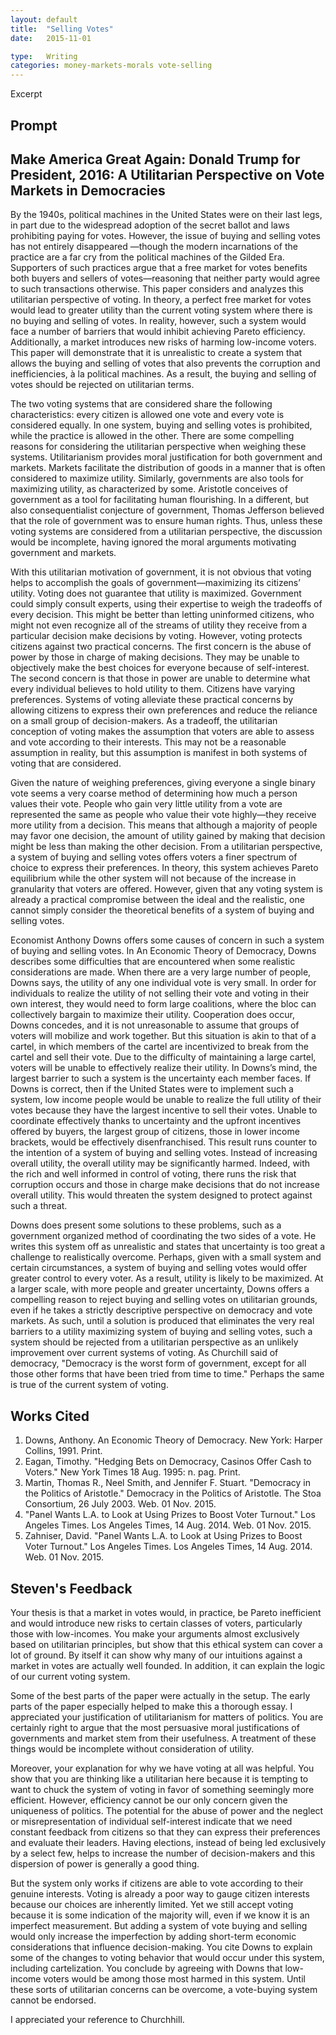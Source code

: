 ```yaml
---
layout: default
title:  "Selling Votes"
date:   2015-11-01

type:   Writing
categories: money-markets-morals vote-selling
---
```

Excerpt

## Prompt

## Make America Great Again: Donald Trump for President, 2016: A Utilitarian Perspective on Vote Markets in Democracies

By the 1940s, political machines in the United States were on their last legs, in part due to the widespread adoption of the secret ballot and laws prohibiting paying for votes. However, the issue of buying and selling votes has not entirely disappeared  —though the modern incarnations of the practice are a far cry from the political machines of the Gilded Era. Supporters of such practices argue that a free market for votes benefits both buyers and sellers of votes—reasoning that neither party would agree to such transactions otherwise. This paper considers and analyzes this utilitarian perspective of voting. In theory, a perfect free market for votes would lead to greater utility than the current voting system where there is no buying and selling of votes. In reality, however, such a system would face a number of barriers that would inhibit achieving Pareto efficiency. Additionally, a market introduces new risks of harming low-income voters. This paper will demonstrate that it is unrealistic to create a system that allows the buying and selling of votes that also prevents the corruption and inefficiencies, à la political machines. As a result, the buying and selling of votes should be rejected on utilitarian terms.

The two voting systems that are considered share the following characteristics: every citizen is allowed one vote and every vote is considered equally. In one system, buying and selling votes is prohibited, while the practice is allowed in the other. There are some compelling reasons for considering the utilitarian perspective when weighing these systems. Utilitarianism provides moral justification for both government and markets. Markets facilitate the distribution of goods in a manner that is often considered to maximize utility. Similarly, governments are also tools for maximizing utility, as characterized by some. Aristotle conceives of government as a tool for facilitating human flourishing. In a different, but also consequentialist conjecture of government, Thomas Jefferson believed that the role of government was to ensure human rights. Thus, unless these voting systems are considered from a utilitarian perspective, the discussion would be incomplete, having ignored the moral arguments motivating government and markets. 

With this utilitarian motivation of government, it is not obvious that voting helps to accomplish the goals of government—maximizing its citizens’ utility. Voting does not guarantee that utility is maximized. Government could simply consult experts, using their expertise to weigh the tradeoffs of every decision. This might be better than letting uninformed citizens, who might not even recognize all of the streams of utility they receive from a particular decision make decisions by voting. However, voting protects citizens against two practical concerns. The first concern is the abuse of power by those in charge of making decisions. They may be unable to objectively make the best choices for everyone because of self-interest. The second concern is that those in power are unable to determine what every individual believes to hold utility to them. Citizens have varying preferences. Systems of voting alleviate these practical concerns by allowing citizens to express their own preferences and reduce the reliance on a small group of decision-makers. As a tradeoff, the utilitarian conception of voting makes the assumption that voters are able to assess and vote according to their interests. This may not be a reasonable assumption in reality, but this assumption is manifest in both systems of voting that are considered.

Given the nature of weighing preferences, giving everyone a single binary vote seems a very coarse method of determining how much a person values their vote. People who gain very little utility from a vote are represented the same as people who value their vote highly—they receive more utility from a decision. This means that although a majority of people may favor one decision, the amount of utility gained by making that decision might be less than making the other decision. From a utilitarian perspective, a system of buying and selling votes offers voters a finer spectrum of choice to express their preferences. In theory, this system achieves Pareto equilibrium while the other system will not because of the increase in granularity that voters are offered. However, given that any voting system is already a practical compromise between the ideal and the realistic, one cannot simply consider the theoretical benefits of a system of buying and selling votes. 

Economist Anthony Downs offers some causes of concern in such a system of buying and selling votes. In An Economic Theory of Democracy, Downs describes some difficulties that are encountered when some realistic considerations are made. When there are a very large number of people, Downs says, the utility of any one individual vote is very small. In order for individuals to realize the utility of not selling their vote and voting in their own interest, they would need to form large coalitions, where the bloc can collectively bargain to maximize their utility. Cooperation does occur, Downs concedes, and it is not unreasonable to assume that groups of voters will mobilize and work together. But this situation is akin to that of a cartel, in which members of the cartel are incentivized to break from the cartel and sell their vote. Due to the difficulty of maintaining a large cartel, voters will be unable to effectively realize their utility. In Downs’s mind, the largest barrier to such a system is the uncertainty each member faces. If Downs is correct, then if the United States were to implement such a system, low income people would be unable to realize the full utility of their votes because they have the largest incentive to sell their votes. Unable to coordinate effectively thanks to uncertainty and the upfront incentives offered by buyers, the largest group of citizens, those in lower income brackets, would be effectively disenfranchised. This result runs counter to the intention of a system of buying and selling votes. Instead of increasing overall utility, the overall utility may be significantly harmed. Indeed, with the rich and well informed in control of voting, there runs the risk that corruption occurs and those in charge make decisions that do not increase overall utility. This would threaten the system designed to protect against such a threat. 

Downs does present some solutions to these problems, such as a government organized method of coordinating the two sides of a vote. He writes this system off as unrealistic and states that uncertainty is too great a challenge to realistically overcome. Perhaps, given with a small system and certain circumstances, a system of buying and selling votes would offer greater control to every voter. As a result, utility is likely to be maximized. At a larger scale, with more people and greater uncertainty, Downs offers a compelling reason to reject buying and selling votes on utilitarian grounds, even if he takes a strictly descriptive perspective on democracy and vote markets. As such, until a solution is produced that eliminates the very real barriers to a utility maximizing system of buying and selling votes, such a system should be rejected from a utilitarian perspective as an unlikely improvement over current systems of voting. As Churchill said of democracy, "Democracy is the worst form of government, except for all those other forms that have been tried from time to time." Perhaps the same is true of the current system of voting. 

## Works Cited

1. Downs, Anthony. An Economic Theory of Democracy. New York: Harper Collins, 1991. Print.
2. Eagan, Timothy. "Hedging Bets on Democracy, Casinos Offer Cash to Voters." New York Times 18 Aug. 1995: n. pag. Print.
3. Martin, Thomas R., Neel Smith, and Jennifer F. Stuart. "Democracy in the Politics of Aristotle." Democracy in the Politics of Aristotle. The Stoa Consortium, 26 July 2003. Web. 01 Nov. 2015.
4. "Panel Wants L.A. to Look at Using Prizes to Boost Voter Turnout." Los Angeles Times. Los Angeles Times, 14 Aug. 2014. Web. 01 Nov. 2015.
5. Zahniser, David. "Panel Wants L.A. to Look at Using Prizes to Boost Voter Turnout." Los Angeles Times. Los Angeles Times, 14 Aug. 2014. Web. 01 Nov. 2015.

## Steven's Feedback

Your thesis is that a market in votes would, in practice, be Pareto inefficient and would introduce new risks to certain classes of voters, particularly those with low-incomes. You make your arguments almost exclusively based on utilitarian principles, but show that this ethical system can cover a lot of ground. By itself it can show why many of our intuitions against a market in votes are actually well founded. In addition, it can explain the logic of our current voting system. 

Some of the best parts of the paper were actually in the setup. The early parts of the paper especially helped to make this a thorough essay. I appreciated your justification of utilitarianism for matters of politics. You are certainly right to argue that the most persuasive moral justifications of governments and market stem from their usefulness. A treatment of these things would be incomplete without consideration of utility. 

Moreover, your explanation for why we have voting at all was helpful. You show that you are thinking like a utilitarian here because it is tempting to want to chuck the system of voting in favor of something seemingly more efficient. However, efficiency cannot be our only concern given the uniqueness of politics. The potential for the abuse of power and the neglect or misrepresentation of individual self-interest indicate that we need constant feedback from citizens so that they can express their preferences and evaluate their leaders. Having elections, instead of being led exclusively by a select few, helps to increase the number of decision-makers and this dispersion of power is generally a good thing. 

But the system only works if citizens are able to vote according to their genuine interests. Voting is already a poor way to gauge citizen interests because our choices are inherently limited. Yet we still accept voting because it is some indication of the majority will, even if we know it is an imperfect measurement. But adding a system of vote buying and selling would only increase the imperfection by adding short-term economic considerations that influence decision-making. You cite Downs to explain some of the changes to voting behavior that would occur under this system, including cartelization. You conclude by agreeing with Downs that low-income voters would be among those most harmed in this system. Until these sorts of utilitarian concerns can be overcome, a vote-buying system cannot be endorsed. 

I appreciated your reference to Churchhill.